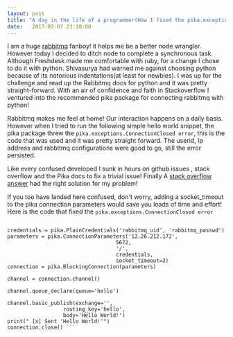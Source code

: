```yaml
---
layout: post
title: "A day in the life of a programmer(How I fixed the pika.exceptions.ConnectionClosed error) "
date:   2017-02-07 23:10:00
---
```


I am a huge [rabbitmq](https://www.rabbitmq.com/) fanboy! it helps me be a better node wrangler. However today I decided to ditch node to complete a synchronous task. Although Freshdesk made me comfortable with ruby, for a change I chose to do it with python. Shivasurya had warned me against choosing python because of its notorious indentations(at least for newbies). I was up for the challenge and read up the Rabbitmq docs for python and it was pretty straight-forward. With an air of confidence and faith in Stackoverflow I ventured into the recommended pika package for connecting rabbitmq with python!


Rabbitmq makes me feel at home! Our interaction happens on a daily basis. However when I tried to run the following simple hello world snippet, the pika package threw the `pika.exceptions.ConnectionClosed error`, this is the code that was used and it was pretty straight forward. The  userid, Ip address and rabbitmq configurations were good to go, still the error persisted.


<script src="https://gist.github.com/anonymous/f1d068a77e7bab32a01b1c66a4d56c4e.js"></script>

Like every confused developed I sunk in hours on github issues , stack overflow and the Pika docs to fix a trivial issue! Finally A [stack overflow answer](http://stackoverflow.com/a/35716539) had the right solution for my problem!

If you too have landed here confused, don't worry, adding a socket_timeout to the pika connection parameters would save you loads of time and effort! Here is the code that fixed the `pika.exceptions.ConnectionClosed error`

```import pika

credentials = pika.PlainCredentials('rabbitmq_uid', 'rabbitmq_passwd')
parameters = pika.ConnectionParameters('12.26.212.172',
                                   5672,
                                   '/',
                                   credentials,
                                   socket_timeout=2)
connection = pika.BlockingConnection(parameters)

channel = connection.channel()

channel.queue_declare(queue='hello')

channel.basic_publish(exchange='',
                  routing_key='hello',
                  body='Hello World!')
print(" [x] Sent 'Hello World!'")
connection.close() ```
